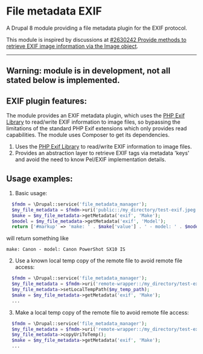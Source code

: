 # File metadata EXIF

A Drupal 8 module providing a file metadata plugin for the EXIF protocol.

This module is inspired by discussions at [#2630242 Provide methods to retrieve EXIF image information via the Image object](https://www.drupal.org/node/2630242).

----------------------
Warning: module is in development, not all stated below is implemented.
----------------------


## EXIF plugin features:

The module provides an EXIF metadata plugin, which uses the [PHP Exif Library](https://github.com/lsolesen/pel) to read/write EXIF information to image files, so bypassing the limitations of the standard PHP Exif extensions which only provides read capabilities.
The module uses Composer to get its dependencies.

1. Uses the [PHP Exif Library](https://github.com/lsolesen/pel) to read/write EXIF information to image files.
2. Provides an abstraction layer to retrieve EXIF tags via metadata 'keys' and avoid the need to know Pel/EXIF implementation details.

## Usage examples:

1. Basic usage:

  ```php
    $fmdm = \Drupal::service('file_metadata_manager');
    $my_file_metadata = $fmdm->uri('public::/my_directory/test-exif.jpeg');
    $make = $my_file_metadata->getMetadata('exif', 'Make');
    $model = $my_file_metadata->getMetadata('exif', 'Model');
    return ['#markup' => 'make: ' . $make['value'] . ' - model: ' . $model['value']];
  ```

  will return something like
  ```
  make: Canon - model: Canon PowerShot SX10 IS
  ```

2. Use a known local temp copy of the remote file to avoid remote file access:

  ```php
    $fmdm = \Drupal::service('file_metadata_manager');
    $my_file_metadata = $fmdm->uri('remote-wrapper::/my_directory/test-exif.jpeg');
    $my_file_metadata->setLocalTempPath($my_temp_path);
    $make = $my_file_metadata->getMetadata('exif', 'Make');
    ...
  ```

3. Make a local temp copy of the remote file to avoid remote file access:

  ```php
    $fmdm = \Drupal::service('file_metadata_manager');
    $my_file_metadata = $fmdm->uri('remote-wrapper::/my_directory/test-exif.jpeg');
    $my_file_metadata->copyUriToTemp();
    $make = $my_file_metadata->getMetadata('exif', 'Make');
    ...
  ```

